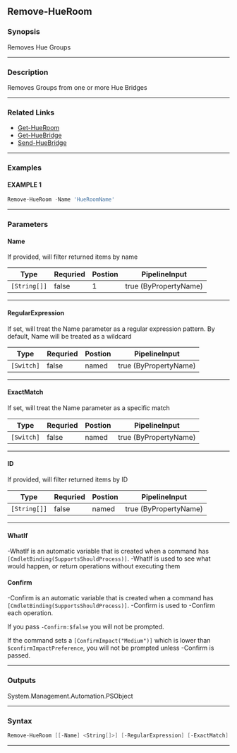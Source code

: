 
Remove-HueRoom
--------------
### Synopsis
Removes Hue Groups

---
### Description

Removes Groups from one or more Hue Bridges

---
### Related Links
* [Get-HueRoom](Get-HueRoom.md)
* [Get-HueBridge](Get-HueBridge.md)
* [Send-HueBridge](Send-HueBridge.md)
---
### Examples
#### EXAMPLE 1
```PowerShell
Remove-HueRoom -Name 'HueRoomName'
```

---
### Parameters
#### **Name**

If provided, will filter returned items by name



|Type            |Requried|Postion|PipelineInput        |
|----------------|--------|-------|---------------------|
|```[String[]]```|false   |1      |true (ByPropertyName)|
---
#### **RegularExpression**

If set, will treat the Name parameter as a regular expression pattern.  By default, Name will be treated as a wildcard



|Type          |Requried|Postion|PipelineInput        |
|--------------|--------|-------|---------------------|
|```[Switch]```|false   |named  |true (ByPropertyName)|
---
#### **ExactMatch**

If set, will treat the Name parameter as a specific match



|Type          |Requried|Postion|PipelineInput        |
|--------------|--------|-------|---------------------|
|```[Switch]```|false   |named  |true (ByPropertyName)|
---
#### **ID**

If provided, will filter returned items by ID



|Type            |Requried|Postion|PipelineInput        |
|----------------|--------|-------|---------------------|
|```[String[]]```|false   |named  |true (ByPropertyName)|
---
#### **WhatIf**
-WhatIf is an automatic variable that is created when a command has ```[CmdletBinding(SupportsShouldProcess)]```.
-WhatIf is used to see what would happen, or return operations without executing them
#### **Confirm**
-Confirm is an automatic variable that is created when a command has ```[CmdletBinding(SupportsShouldProcess)]```.
-Confirm is used to -Confirm each operation.
    
If you pass ```-Confirm:$false``` you will not be prompted.
    
    
If the command sets a ```[ConfirmImpact("Medium")]``` which is lower than ```$confirmImpactPreference```, you will not be prompted unless -Confirm is passed.

---
### Outputs
System.Management.Automation.PSObject


---
### Syntax
```PowerShell
Remove-HueRoom [[-Name] <String[]>] [-RegularExpression] [-ExactMatch] [-ID <String[]>] [-WhatIf] [-Confirm] [<CommonParameters>]
```
---


